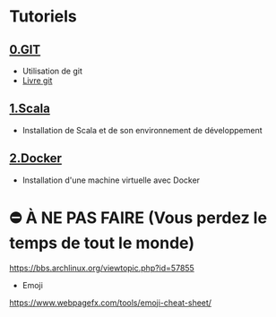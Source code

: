 # Tutoriels

## [0.GIT](0.GIT)  
  * Utilisation de git
  * [Livre git](https://git-scm.com/book/fr/v2)

## [1.Scala](1.Scala)  
  * Installation de Scala et de son environnement de développement  
  
## [2.Docker](2.Docker)  
  * Installation d'une machine virtuelle avec Docker


# :no_entry: À NE PAS FAIRE (Vous perdez le temps de tout le monde)

https://bbs.archlinux.org/viewtopic.php?id=57855


* Emoji

https://www.webpagefx.com/tools/emoji-cheat-sheet/

